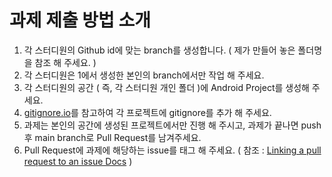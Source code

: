 # 과제 제출 방법 소개

1. 각 스터디원의 Github id에 맞는 branch를 생성합니다. ( 제가 만들어 놓은 폴더명을 참조 해 주세요. )
2. 각 스터디원은 1에서 생성한 본인의 branch에서만 작업 해 주세요. 
3. 각 스터디원의 공간 ( 즉, 각 스터디원 개인 폴더 )에 Android Project를 생성해 주세요.
4. [gitignore.io](https://www.toptal.com/developers/gitignore)를 참고하여 각 프로젝트에 gitignore를 추가 해 주세요.
5. 과제는 본인의 공간에 생성된 프로젝트에서만 진행 해 주시고, 과제가 끝나면 push 후 main branch로 Pull Request를 남겨주세요.
6. Pull Request에 과제에 해당하는 issue를 태그 해 주세요. ( 참조 : [Linking a pull request to an issue Docs](https://docs.github.com/en/issues/tracking-your-work-with-issues/linking-a-pull-request-to-an-issue) )
